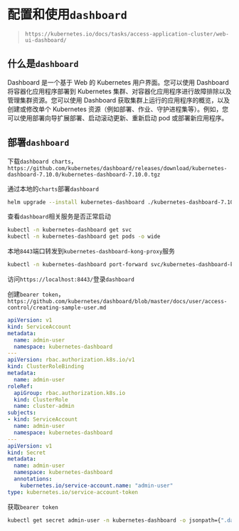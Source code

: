# 配置和使用`dashboard`

>`https://kubernetes.io/docs/tasks/access-application-cluster/web-ui-dashboard/`



## 什么是`dashboard`

Dashboard 是一个基于 Web 的 Kubernetes 用户界面。您可以使用 Dashboard 将容器化应用程序部署到 Kubernetes 集群、对容器化应用程序进行故障排除以及管理集群资源。您可以使用 Dashboard 获取集群上运行的应用程序的概览，以及创建或修改单个 Kubernetes 资源（例如部署、作业、守护进程集等）。例如，您可以使用部署向导扩展部署、启动滚动更新、重新启动 pod 或部署新应用程序。



## 部署`dashboard`

下载`dashboard charts`，`https://github.com/kubernetes/dashboard/releases/download/kubernetes-dashboard-7.10.0/kubernetes-dashboard-7.10.0.tgz`

通过本地的`charts`部署`dashboard`

```bash
helm upgrade --install kubernetes-dashboard ./kubernetes-dashboard-7.10.0.tgz --create-namespace --namespace kubernetes-dashboard
```

查看`dashboard`相关服务是否正常启动

```bash
kubectl -n kubernetes-dashboard get svc
kubectl -n kubernetes-dashboard get pods -o wide
```

本地`8443`端口转发到`kubernetes-dashboard-kong-proxy`服务

```bash
kubectl -n kubernetes-dashboard port-forward svc/kubernetes-dashboard-kong-proxy 8443:443
```

访问`https://localhost:8443/`登录`dashboard`

创建`bearer token`，`https://github.com/kubernetes/dashboard/blob/master/docs/user/access-control/creating-sample-user.md`

```yaml
apiVersion: v1
kind: ServiceAccount
metadata:
  name: admin-user
  namespace: kubernetes-dashboard
---
apiVersion: rbac.authorization.k8s.io/v1
kind: ClusterRoleBinding
metadata:
  name: admin-user
roleRef:
  apiGroup: rbac.authorization.k8s.io
  kind: ClusterRole
  name: cluster-admin
subjects:
- kind: ServiceAccount
  name: admin-user
  namespace: kubernetes-dashboard
---
apiVersion: v1
kind: Secret
metadata:
  name: admin-user
  namespace: kubernetes-dashboard
  annotations:
    kubernetes.io/service-account.name: "admin-user"   
type: kubernetes.io/service-account-token  

```

获取`bearer token`

```bash
kubectl get secret admin-user -n kubernetes-dashboard -o jsonpath={".data.token"} | base64 -d
```